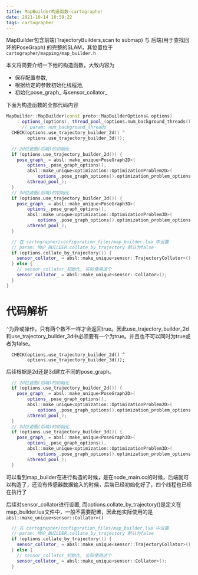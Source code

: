 ```yaml
---
title: MapBuilder构造函数-cartographer
date: 2021-10-14 10:59:22
tags: cartographer
---
```


MapBuilder包含前端(TrajectoryBuilders,scan to submap) 与 后端(用于查找回环的PoseGraph) 的完整的SLAM，其位置位于`cartographer/mapping/map_builder.h`

本文将简要介绍一下他的构造函数，大致内容为

- 保存配置参数,
- 根据给定的参数初始化线程池,
- 初始化pose_graph_ 与sensor_collator_ 

下面为构造函数的全部代码内容

```c++
MapBuilder::MapBuilder(const proto::MapBuilderOptions& options)
    : options_(options), thread_pool_(options.num_background_threads()) { 
      // param: num_background_threads
  CHECK(options.use_trajectory_builder_2d() ^
        options.use_trajectory_builder_3d());

  // 2d位姿图(后端)的初始化
  if (options.use_trajectory_builder_2d()) {
    pose_graph_ = absl::make_unique<PoseGraph2D>(
        options_.pose_graph_options(),
        absl::make_unique<optimization::OptimizationProblem2D>(
            options_.pose_graph_options().optimization_problem_options()),
        &thread_pool_);
  }
  // 3d位姿图(后端)的初始化
  if (options.use_trajectory_builder_3d()) {
    pose_graph_ = absl::make_unique<PoseGraph3D>(
        options_.pose_graph_options(),
        absl::make_unique<optimization::OptimizationProblem3D>(
            options_.pose_graph_options().optimization_problem_options()),
        &thread_pool_);
  } 

  // 在 cartographer/configuration_files/map_builder.lua 中设置
  // param: MAP_BUILDER.collate_by_trajectory 默认为false
  if (options.collate_by_trajectory()) {
    sensor_collator_ = absl::make_unique<sensor::TrajectoryCollator>();
  } else {
    // sensor_collator_初始化, 实际使用这个
    sensor_collator_ = absl::make_unique<sensor::Collator>();
  }
}
```

# 代码解析

`^`为异或操作，只有两个数不一样才会返回true。因此use_trajectory_builder_2d和use_trajectory_builder_3d中必须要有一个为true。并且也不可以同时为true或者为false。

```
  CHECK(options.use_trajectory_builder_2d() ^
        options.use_trajectory_builder_3d());
```

后续根据是2d还是3d建立不同的pose_graph。

```c++
  // 2d位姿图(后端)的初始化
  if (options.use_trajectory_builder_2d()) {
    pose_graph_ = absl::make_unique<PoseGraph2D>(
        options_.pose_graph_options(),
        absl::make_unique<optimization::OptimizationProblem2D>(
            options_.pose_graph_options().optimization_problem_options()),
        &thread_pool_);
  }
  // 3d位姿图(后端)的初始化
  if (options.use_trajectory_builder_3d()) {
    pose_graph_ = absl::make_unique<PoseGraph3D>(
        options_.pose_graph_options(),
        absl::make_unique<optimization::OptimizationProblem3D>(
            options_.pose_graph_options().optimization_problem_options()),
        &thread_pool_);
  } 
```

可以看到map_builder在进行构造的时候，是在node_main.cc的时候，后端就可以构造了，还没有传感器数据输入的时候，后端已经初始化好了，四个线程也已经在执行了

后续对sensor_collator进行设置, 而options.collate_by_trajectory()是定义在map_builder.lua文件中，一般不需要配置，因此他实际使用的是`absl::make_unique<sensor::Collator>()`

```c++
  // 在 cartographer/configuration_files/map_builder.lua 中设置
  // param: MAP_BUILDER.collate_by_trajectory 默认为false
  if (options.collate_by_trajectory()) {
    sensor_collator_ = absl::make_unique<sensor::TrajectoryCollator>();
  } else {
    // sensor_collator_初始化, 实际使用这个
    sensor_collator_ = absl::make_unique<sensor::Collator>();
  }
```

